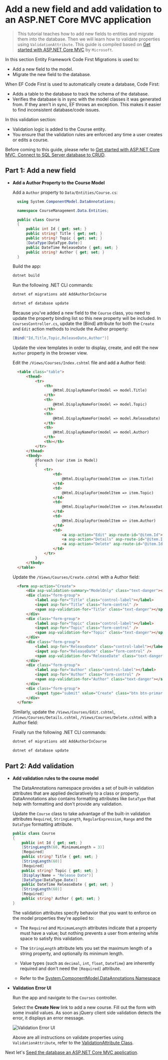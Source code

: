# Add a new field and add validation to an ASP.NET Core MVC application

>This tutorial teaches how to add new fields to entities and migrate them into the database. Then we will learn how to validate properties using `ValidationAttribute`. This guide is compiled based on [Get started with ASP.NET Core MVC](https://learn.microsoft.com/en-us/aspnet/core/tutorials/first-mvc-app/start-mvc?view=aspnetcore-8.0&tabs=visual-studio-code) by `Microsoft`.

In this section Entity Framework Code First Migrations is used to:

- Add a new field to the model.
- Migrate the new field to the database.

When EF Code First is used to automatically create a database, Code First:

- Adds a table to the database to track the schema of the database.
- Verifies the database is in sync with the model classes it was generated from. If they aren't in sync, EF throws an exception. This makes it easier to find inconsistent database/code issues.

In this validation section:

- Validation logic is added to the Course entity.
- You ensure that the validation rules are enforced any time a user creates or edits a course.

Before coming to this guide, please refer to [Get started with ASP.NET Core MVC, Connect to SQL Server database to CRUD](https://github.com/NguyenPhuDuc307/get-started-dotnet-mvc).

## Part 1: Add a new field

- **Add a Author Property to the Course Model**

  Add a `Author` property to `Data/Entities/Course.cs`:

  ```c#
    using System.ComponentModel.DataAnnotations;

    namespace CourseManagement.Data.Entities;

    public class Course
    {
        public int Id { get; set; }
        public string? Title { get; set; }
        public string? Topic { get; set; }
        [DataType(DataType.Date)]
        public DateTime ReleaseDate { get; set; }
        public string? Author { get; set; }
    }
  ```

  Build the app:

  ```bash
  dotnet build
  ```

  Run the following .NET CLI commands:

    ```bash
    dotnet ef migrations add AddAuthorInCourse
    ```

    ```bash
    dotnet ef database update
    ```

  Because you've added a new field to the `Course` class, you need to update the property binding list so this new property will be included. In `CoursesController.cs`, update the [Bind] attribute for both the `Create` and `Edit` action methods to include the Author property:

  ```c#
  [Bind("Id,Title,Topic,ReleaseDate,Author")]
  ```

  Update the view templates in order to display, create, and edit the new `Author` property in the browser view.

  Edit the `/Views/Courses/Index.cshtml` file and add a Author field:

  ```html
    <table class="table">
        <thead>
            <tr>
                <th>
                    @Html.DisplayNameFor(model => model.Title)
                </th>
                <th>
                    @Html.DisplayNameFor(model => model.Topic)
                </th>
                <th>
                    @Html.DisplayNameFor(model => model.ReleaseDate)
                </th>
                <th>
                    @Html.DisplayNameFor(model => model.Author)
                </th>
                <th></th>
            </tr>
        </thead>
        <tbody>
            @foreach (var item in Model)
            {
                <tr>
                    <td>
                        @Html.DisplayFor(modelItem => item.Title)
                    </td>
                    <td>
                        @Html.DisplayFor(modelItem => item.Topic)
                    </td>
                    <td>
                        @Html.DisplayFor(modelItem => item.ReleaseDate)
                    </td>
                    <td>
                        @Html.DisplayFor(modelItem => item.Author)
                    </td>
                    <td>
                        <a asp-action="Edit" asp-route-id="@item.Id">Edit</a> |
                        <a asp-action="Details" asp-route-id="@item.Id">Details</a> |
                        <a asp-action="Delete" asp-route-id="@item.Id">Delete</a>
                    </td>
                </tr>
            }
        </tbody>
    </table>
  ```

  Update the `/Views/Courses/Create.cshtml` with a Author field:

  ```html
    <form asp-action="Create">
        <div asp-validation-summary="ModelOnly" class="text-danger"></div>
        <div class="form-group">
            <label asp-for="Title" class="control-label"></label>
            <input asp-for="Title" class="form-control" />
            <span asp-validation-for="Title" class="text-danger"></span>
        </div>
        <div class="form-group">
            <label asp-for="Topic" class="control-label"></label>
            <input asp-for="Topic" class="form-control" />
            <span asp-validation-for="Topic" class="text-danger"></span>
        </div>
        <div class="form-group">
            <label asp-for="ReleaseDate" class="control-label"></label>
            <input asp-for="ReleaseDate" class="form-control" />
            <span asp-validation-for="ReleaseDate" class="text-danger"></span>
        </div>
        <div class="form-group">
            <label asp-for="Author" class="control-label"></label>
            <input asp-for="Author" class="form-control" />
            <span asp-validation-for="Author" class="text-danger"></span>
        </div>
        <div class="form-group">
            <input type="submit" value="Create" class="btn btn-primary" />
        </div>
    </form>
  ```

  Similarly, update the `/Views/Courses/Edit.cshtml`, `/Views/Courses/Details.cshtml`, `/Views/Courses/Delete.cshtml` with a Author field:

  Finally run the following .NET CLI commands:

  ```bash
  dotnet ef migrations add AddAuthorInCourse
  ```

  ```bash
  dotnet ef database update
  ```

## Part 2: Add validation

- **Add validation rules to the course model**

    The DataAnnotations namespace provides a set of built-in validation attributes that are applied declaratively to a class or property. DataAnnotations also contains formatting attributes like `DataType` that help with formatting and don't provide any validation.

    Update the `Course` class to take advantage of the built-in validation attributes `Required`, `StringLength`, `RegularExpression`, `Range` and the `DataType` formatting attribute.

    ```c#
    public class Course
    {
        public int Id { get; set; }
        [StringLength(60, MinimumLength = 3)]
        [Required]
        public string? Title { get; set; }
        [StringLength(60)]
        [Required]
        public string? Topic { get; set; }
        [Display(Name = "Release Date")]
        [DataType(DataType.Date)]
        public DateTime ReleaseDate { get; set; }
        [StringLength(60)]
        [Required]
        public string? Author { get; set; }
    }
    ```

    The validation attributes specify behavior that you want to enforce on the model properties they're applied to:

  - The `Required` and `MinimumLength` attributes indicate that a property must have a value; but nothing prevents a user from entering white space to satisfy this validation.

  - The `StringLength` attribute lets you set the maximum length of a string property, and optionally its minimum length.

  - Value types (such as `decimal`, `int`, `float`, `DateTime`) are inherently required and don't need the `[Required]` attribute.
  - Refer to the [System.ComponentModel.DataAnnotations Namespace](https://learn.microsoft.com/en-us/dotnet/api/system.componentmodel.dataannotations)
  
- **Validation Error UI**
  
  Run the app and navigate to the `Courses` controller.

  Select the **Create New** link to add a new course. Fill out the form with some invalid values. As soon as jQuery client side validation detects the error, it displays an error message.

  ![Validation Error UI](resources/validation-create.png)

    Above are all instructions on validate properties using `ValidationAttribute`, refer to the [ValidationAttribute Class](https://learn.microsoft.com/en-us/dotnet/api/system.componentmodel.dataannotations.validationattribute?view=net-8.0).

Next let's [Seed the database an ASP.NET Core MVC application](https://github.com/NguyenPhuDuc307/seed-the-database).
